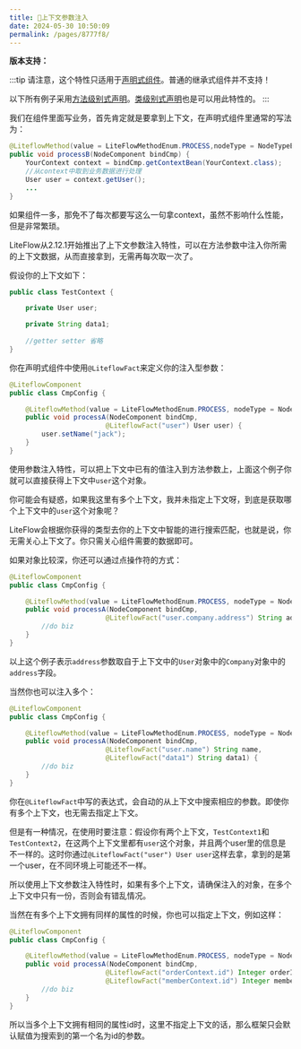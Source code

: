 ```yaml
---
title: 🥙上下文参数注入
date: 2024-05-30 10:50:09
permalink: /pages/8777f8/
---
```


**版本支持：**<Badge text="v2.12.1+" vertical="middle"/>

:::tip
请注意，这个特性只适用于[声明式组件](/pages/46f0fa/)。普通的继承式组件并不支持！

以下所有例子采用[方法级别式声明](/pages/797830/)。[类级别式声明](/pages/18f548/)也是可以用此特性的。
:::

我们在组件里面写业务，首先肯定就是要拿到上下文，在声明式组件里通常的写法为：

```java
@LiteflowMethod(value = LiteFlowMethodEnum.PROCESS,nodeType = NodeTypeEnum.COMMON, nodeId = "b")
public void processB(NodeComponent bindCmp) {
    YourContext context = bindCmp.getContextBean(YourContext.class);
    //从context中取到业务数据进行处理
    User user = context.getUser();
    ...
}
```

如果组件一多，那免不了每次都要写这么一句拿context，虽然不影响什么性能，但是非常繁琐。

LiteFlow从2.12.1开始推出了上下文参数注入特性，可以在方法参数中注入你所需的上下文数据，从而直接拿到，无需再每次取一次了。

假设你的上下文如下：

```java
public class TestContext {

    private User user;

    private String data1;
    
    //getter setter 省略   
}
```

你在声明式组件中使用`@LiteflowFact`来定义你的注入型参数：

```java
@LiteflowComponent
public class CmpConfig {

    @LiteflowMethod(value = LiteFlowMethodEnum.PROCESS, nodeType = NodeTypeEnum.COMMON, nodeId = "a")
    public void processA(NodeComponent bindCmp,
                        @LiteflowFact("user") User user) {
        user.setName("jack");
    }
}
```

使用参数注入特性，可以把上下文中已有的值注入到方法参数上，上面这个例子你就可以直接获得上下文中`user`这个对象。

你可能会有疑惑，如果我这里有多个上下文，我并未指定上下文呀，到底是获取哪个上下文中的`user`这个对象呢？

LiteFlow会根据你获得的类型去你的上下文中智能的进行搜索匹配，也就是说，你无需关心上下文了。你只需关心组件需要的数据即可。

如果对象比较深，你还可以通过点操作符的方式：

```java
@LiteflowComponent
public class CmpConfig {

    @LiteflowMethod(value = LiteFlowMethodEnum.PROCESS, nodeType = NodeTypeEnum.COMMON, nodeId = "a")
    public void processA(NodeComponent bindCmp,
                        @LiteflowFact("user.company.address") String address) {
        //do biz
    }
}
```

以上这个例子表示`address`参数取自于上下文中的`User`对象中的`Company`对象中的`address`字段。

当然你也可以注入多个：

```java
@LiteflowComponent
public class CmpConfig {

    @LiteflowMethod(value = LiteFlowMethodEnum.PROCESS, nodeType = NodeTypeEnum.COMMON, nodeId = "a")
    public void processA(NodeComponent bindCmp,
                        @LiteflowFact("user.name") String name,
                        @LiteflowFact("data1") String data1) {
        //do biz
    }
}
```

你在`@LiteflowFact`中写的表达式，会自动的从上下文中搜索相应的参数。即使你有多个上下文，也无需去指定上下文。

但是有一种情况，在使用时要注意：假设你有两个上下文，`TestContext1`和`TestContext2`，在这两个上下文里都有`user`这个对象，并且两个user里的信息是不一样的。这时你通过`@LiteflowFact("user") User user`这样去拿，拿到的是第一个user，在不同环境上可能还不一样。

所以使用上下文参数注入特性时，如果有多个上下文，请确保注入的对象，在多个上下文中只有一份，否则会有错乱情况。

当然在有多个上下文拥有同样的属性的时候，你也可以指定上下文，例如这样：

```java
@LiteflowComponent
public class CmpConfig {

    @LiteflowMethod(value = LiteFlowMethodEnum.PROCESS, nodeType = NodeTypeEnum.COMMON, nodeId = "a")
    public void processA(NodeComponent bindCmp,
                        @LiteflowFact("orderContext.id") Integer orderId
                        @LiteflowFact("memberContext.id") Integer memberId) {
        //do biz
    }
}
```

所以当多个上下文拥有相同的属性id时，这里不指定上下文的话，那么框架只会默认赋值为搜索到的第一个名为id的参数。